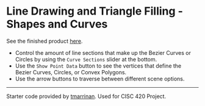 # Line Drawing and Triangle Filling - Shapes and Curves
See the finished product [here](https://noahwenck.github.io/cg-shapescurves2/).
</br>
* Control the amount of line sections that make up the Bezier Curves or Circles by using the `Curve Sections` slider at the bottom.
* Use the `Show Point Data` button to see the vertices that define the Bezier Curves, Circles, or Convex Polygons.
* Use the arrow buttons to traverse between different scene options.

---

Starter code provided by [tmarrinan](https://github.com/tmarrinan). Used for CISC 420 Project.
